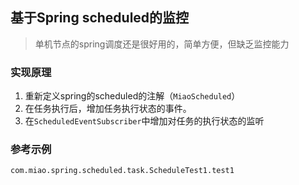 ## 基于Spring scheduled的监控

> 单机节点的spring调度还是很好用的，简单方便，但缺乏监控能力

### 实现原理
1. 重新定义spring的scheduled的注解（`MiaoScheduled`）
2. 在任务执行后，增加任务执行状态的事件。
3. 在`ScheduledEventSubscriber`中增加对任务的执行状态的监听

### 参考示例
`com.miao.spring.scheduled.task.ScheduleTest1.test1`



